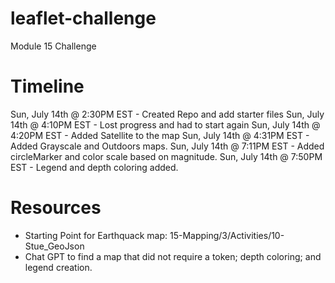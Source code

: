 # leaflet-challenge
Module 15 Challenge

# Timeline
Sun, July 14th @ 2:30PM EST - Created Repo and add starter files
Sun, July 14th @ 4:10PM EST - Lost progress and had to start again
Sun, July 14th @ 4:20PM EST - Added Satellite to the map
Sun, July 14th @ 4:31PM EST - Added Grayscale and Outdoors maps. 
Sun, July 14th @ 7:11PM EST - Added circleMarker and color scale based on magnitude.
Sun, July 14th @ 7:50PM EST - Legend and depth coloring added. 


# Resources
* Starting Point for Earthquack map: 15-Mapping/3/Activities/10-Stue_GeoJson
* Chat GPT to find a map that did not require a token; depth coloring; and legend creation. 
